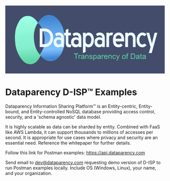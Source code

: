 
![GitHub Logo](/DataparencyLogoDarkBlue.png)

# Dataparency D-ISP&trade; Examples

Dataparency Information Sharing Platform&trade; is an Entity-centric, Entity-bound, and Entity-controlled NoSQL database providing access control, security, and a 'schema agnostic' data model. 

It is highly scalable as data can be sharded by entity. Combined with FaaS like AWS Lambda, it can support thousands to millions of accesses per second. 
It is appropriate for use cases where privacy and security are an essential need.
Reference the whitepaper for further details.

Follow this link for Postman examples: <https://api.dataparency.com>

Send email to dev@dataparency.com requesting demo version of D-ISP to run Postman examples locally. Include OS (Windows, Linux), your name, and your organization.

